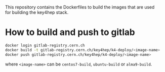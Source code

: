 This repository contains the Dockerfiles to build the images that are used for
building the key4hep stack.

# How to build and push to gitlab

``` bash
docker login gitlab-registry.cern.ch
docker build -t gitlab-registry.cern.ch/key4hep/k4-deploy/<image-name> .
docker push gitlab-registry.cern.ch/key4hep/k4-deploy/<image-name>
```

where `<image-name>` can be `centos7-build`, `ubuntu-build` or `alma9-build`.

